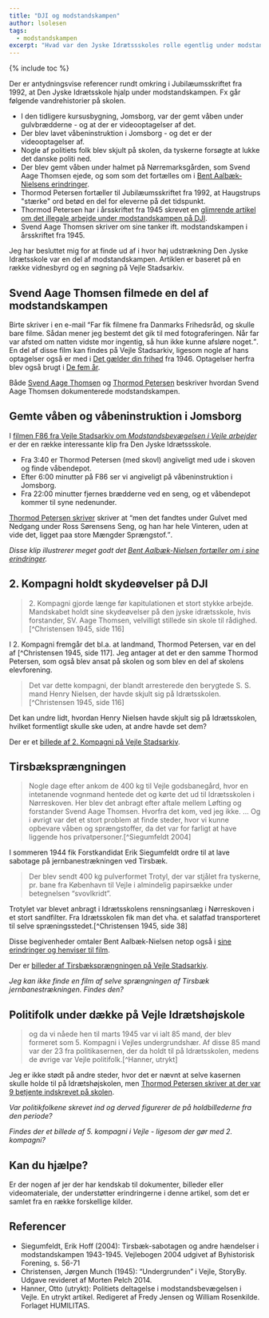 ```yaml
---
title: "DJI og modstandskampen"
author: lsolesen
tags:
  - modstandskampen
excerpt: "Hvad var den Jyske Idrætssskoles rolle egentlig under modstandskampen?"
---
```


{% include toc %}

Der er antydningsvise referencer rundt omkring i Jubilæumsskriftet fra 1992, at Den Jyske Idrætsskole hjalp under modstandskampen. Fx går følgende vandrehistorier på skolen.

- I den tidligere kursusbygning, Jomsborg, var der gemt våben under gulvbrædderne - og at der er videooptagelser af det.
- Der blev lavet våbeninstruktion i Jomsborg - og det er der videooptagelser af.
- Nogle af politiets folk blev skjult på skolen, da tyskerne forsøgte at lukke det danske politi ned.
- Der blev gemt våben under halmet på Nørremarksgården, som Svend Aage Thomsen ejede, og som som det fortælles om i [Bent Aalbæk-Nielsens erindringer](/mine-aar-paa-dji-bent-aalbaek/).
- Thormod Petersen fortæller til Jubilæumsskriftet fra 1992, at Haugstrups "stærke" ord betød en del for eleverne på det tidspunkt.
- Thormod Petersen har i årsskriftet fra 1945 skrevet en [glimrende artikel om det illegale arbejde under modstandskampen på DJI](/dji-illegale-periode/).
- Svend Aage Thomsen skriver om sine tanker ift. modstandskampen i årsskriftet fra 1945.

Jeg har besluttet mig for at finde ud af i hvor høj udstrækning Den Jyske Idrætsskole var en del af modstandskampen. Artiklen er baseret på en række vidnesbyrd og en søgning på Vejle Stadsarkiv.

## Svend Aage Thomsen filmede en del af modstandskampen

Birte skriver i en e-mail <q>Far fik filmene fra Danmarks Frihedsråd, og skulle bare filme. Sådan mener jeg bestemt det gik til med fotograferingen. Når far var afsted om natten vidste  mor ingentig, så hun ikke kunne afsløre noget.</q>. En del af disse film kan findes på Vejle Stadsarkiv, ligesom nogle af hans optagelser også er med i [Det gælder din frihed](http://filmcentralen.dk/alle/film/det-gaelder-din-frihed) fra 1946. Optagelser herfra blev også brugt i [De fem år](https://fjernleje.filmstriben.dk/film/9000001085/de-fem-ar).

Både [Svend Aage Thomsen](/elevbrev-1945-svend-aage-thomsen/) og [Thormod Petersen](/dji-illegale-periode/) beskriver hvordan Svend Aage Thomsen dokumenterede modstandskampen.

## Gemte våben og våbeninstruktion i Jomsborg

I [filmen F86 fra Vejle Stadsarkiv om _Modstandsbevægelsen i Vejle arbejder_](https://arkiv.dk/vis/2271918) er der en række interessante klip fra Den Jyske Idrætssskole.

- Fra 3:40 er Thormod Petersen (med skovl) angiveligt med ude i skoven og finde våbendepot.
- Efter 6:00 minutter på F86 ser vi angiveligt på våbeninstruktion i Jomsborg. 
- Fra 22:00 minutter fjernes brædderne ved en seng, og et våbendepot kommer til syne nedenunder.

[Thormod Petersen skriver](/dji-illegale-periode/) skriver at <q>men det fandtes under Gulvet med Nedgang under Ross Sørensens Seng, og han har hele Vinteren, uden at vide det, ligget paa store Mængder Sprængstof.</q>.

_Disse klip illustrerer meget godt det [Bent Aalbæk-Nielsen fortæller om i sine erindringer](/mine-aar-paa-dji-bent-aalbaek/)._

## 2. Kompagni holdt skydeøvelser på DJI

> 2\. Kompagni gjorde længe før kapitulationen et stort stykke arbejde. Mandskabet holdt sine skydeøvelser på den jyske idrætsskole, hvis forstander, SV. Aage Thomsen, velvilligt stillede sin skole til rådighed. [^Christensen 1945, side 116]

I 2. Kompagni fremgår det bl.a. at landmand, Thormod Petersen, var en del af [^Christensen 1945, side 117]. Jeg antager at det er den samme Thormod Petersen, som også blev ansat på skolen og som blev en del af skolens elevforening.

> Det var dette kompagni, der blandt arresterede den berygtede S. S. mand Henry Nielsen, der havde skjult sig på Idrætsskolen. [^Christensen 1945, side 116]

Det kan undre lidt, hvordan Henry Nielsen havde skjult sig på Idrætsskolen, hvilket formentligt skulle ske uden, at andre havde set dem?

Der er et [billede af 2. Kompagni på Vejle Stadsarkiv](https://arkiv.dk/vis/2385024).

## Tirsbæksprængningen

> Nogle dage efter ankom de 400 kg til Vejle godsbanegård, hvor en intetanende vognmand hentede det og kørte det ud til Idrætsskolen i Nørreskoven. Her blev det anbragt efter aftale mellem Løfting og forstander Svend Aage Thomsen. Hvorfra det kom, ved jeg ikke. … Og i øvrigt var det et stort problem at finde steder, hvor vi kunne opbevare våben og sprængstoffer, da det var for farligt at have liggende hos privatpersoner.[^Siegumfeldt 2004]

I sommeren 1944 fik Forstkandidat Erik Siegumfeldt ordre til at lave sabotage på jernbanestrækningen ved Tirsbæk.

> Der blev sendt 400 kg pulverformet Trotyl, der var stjålet fra tyskerne, pr. bane fra København til Vejle i almindelig papirsække under betegnelsen “svovlkridt”.

Trotylet var blevet anbragt i Idrætsskolens rensningsanlæg i Nørreskoven i et stort sandfilter. Fra Idrætsskolen fik man det vha. et salatfad transporteret til selve spræningsstedet.[^Christensen 1945, side 38]

Disse begivenheder omtaler Bent Aalbæk-Nielsen netop også i [sine erindringer og henviser til film](/mine-aar-paa-dji-bent-aalbaek/). 

Der er [billeder af Tirsbæksprængningen på Vejle Stadsarkiv](https://arkiv.dk/soeg?searchstring=tirsb%C3%A6k+sabotage&arkiv=321).

_Jeg kan ikke finde en film af selve sprængningen af Tirsbæk jernbanestrækningen. Findes den?_

## Politifolk under dække på Vejle Idrætshøjskole

> og da vi nåede hen til marts 1945 var vi ialt 85 mand, der blev formeret som 5. Kompagni i Vejles undergrundshær. Af disse 85 mand var der 23 fra politikasernen, der da holdt til på Idrætsskolen, medens de øvrige var Vejle politifolk.[^Hanner, utrykt]

Jeg er ikke stødt på andre steder, hvor det er nævnt at selve kasernen skulle holde til på Idrætshøjskolen, men [Thormod Petersen skriver at der var 9 betjente indskrevet på skolen](/dji-illegale-periode/).

_Var politikfolkene skrevet ind og derved figurerer de på holdbillederne fra den periode?_

_Findes der et billede af 5. kompagni i Vejle - ligesom der gør med 2. kompagni?_

## Kan du hjælpe?

Er der nogen af jer der har kendskab til dokumenter, billeder eller videomateriale, der understøtter erindringerne i denne artikel, som det er samlet fra en række forskellige kilder. 

## Referencer

- Siegumfeldt, Erik Hoff (2004): Tirsbæk-sabotagen og andre hændelser i modstandskampen 1943-1945. Vejlebogen 2004 udgivet af Byhistorisk Forening, s. 56-71
- Christensen, Jørgen Munch (1945): “Undergrunden” i Vejle, StoryBy. Udgave revideret af Morten Pelch 2014.
- Hanner, Otto (utrykt): Politiets deltagelse i modstandsbevægelsen i Vejle. En utrykt artikel. Redigeret af Fredy Jensen og William Rosenkilde. Forlaget HUMILITAS.

